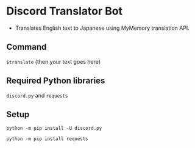 # Discord Translator Bot

- Translates English text to Japanese using MyMemory translation API.

## Command

`$translate` (then your text goes here)

## Required Python libraries 

`discord.py` and `requests`

## Setup

`python -m pip install -U discord.py`

`python -m pip install requests`

